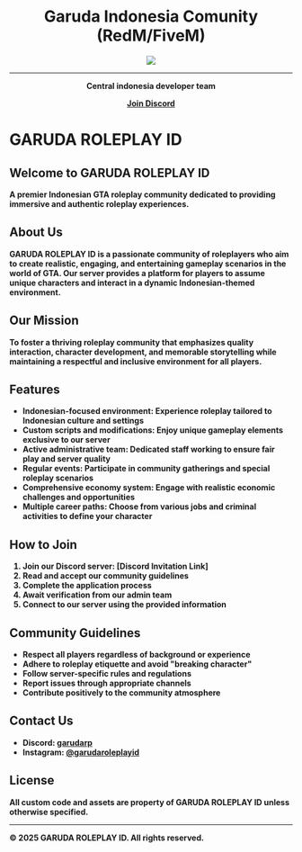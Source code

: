 <h1 align="center">Garuda Indonesia Comunity (RedM/FiveM)</h1>
<p align="center">
  <a href="https://Central-Indonesia.github.io/">
    <img src="https://r2.fivemanage.com/wuFyfLefICmpIY8KLSe7p/garuda.png">
  </a>
    <hr>
    <p align="center"><strong>Central indonesia developer team</p>
    <p align="center">
      <a href="https://discord.io/garudaredm">
        <p align="center">Join Discord</p>
      </a>
    </p>
  </a>
</p>

# GARUDA ROLEPLAY ID

## Welcome to GARUDA ROLEPLAY ID
A premier Indonesian GTA roleplay community dedicated to providing immersive and authentic roleplay experiences.

## About Us
GARUDA ROLEPLAY ID is a passionate community of roleplayers who aim to create realistic, engaging, and entertaining gameplay scenarios in the world of GTA. Our server provides a platform for players to assume unique characters and interact in a dynamic Indonesian-themed environment.

## Our Mission
To foster a thriving roleplay community that emphasizes quality interaction, character development, and memorable storytelling while maintaining a respectful and inclusive environment for all players.

## Features
- **Indonesian-focused environment**: Experience roleplay tailored to Indonesian culture and settings
- **Custom scripts and modifications**: Enjoy unique gameplay elements exclusive to our server
- **Active administrative team**: Dedicated staff working to ensure fair play and server quality
- **Regular events**: Participate in community gatherings and special roleplay scenarios
- **Comprehensive economy system**: Engage with realistic economic challenges and opportunities
- **Multiple career paths**: Choose from various jobs and criminal activities to define your character

## How to Join
1. Join our Discord server: [Discord Invitation Link]
2. Read and accept our community guidelines
3. Complete the application process
4. Await verification from our admin team
5. Connect to our server using the provided information

## Community Guidelines
- Respect all players regardless of background or experience
- Adhere to roleplay etiquette and avoid "breaking character"
- Follow server-specific rules and regulations
- Report issues through appropriate channels
- Contribute positively to the community atmosphere

## Contact Us
- Discord: [garudarp]()
- Instagram: [@garudaroleplayid]()



## License
All custom code and assets are property of GARUDA ROLEPLAY ID unless otherwise specified.

---

© 2025 GARUDA ROLEPLAY ID. All rights reserved.

